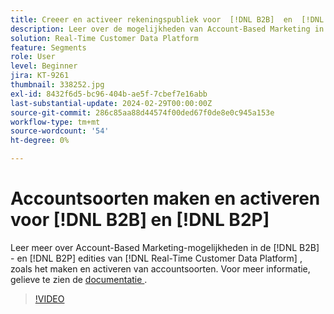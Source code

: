 ```yaml
---
title: Creeer en activeer rekeningspubliek voor  [!DNL B2B]  en  [!DNL B2P]
description: Leer over de mogelijkheden van Account-Based Marketing in  [!DNL B2B]  en  [!DNL B2P]  uitgaven van  [!DNL Real-Time Customer Data Platform], met inbegrip van het creëren van en het activeren van rekeningspubliek.
solution: Real-Time Customer Data Platform
feature: Segments
role: User
level: Beginner
jira: KT-9261
thumbnail: 338252.jpg
exl-id: 8432f6d5-bc96-404b-ae5f-7cbef7e16abb
last-substantial-update: 2024-02-29T00:00:00Z
source-git-commit: 286c85aa88d44574f00ded67f0de8e0c945a153e
workflow-type: tm+mt
source-wordcount: '54'
ht-degree: 0%

---
```


# Accountsoorten maken en activeren voor [!DNL B2B] en [!DNL B2P]

Leer meer over Account-Based Marketing-mogelijkheden in de [!DNL B2B] - en [!DNL B2P] edities van [!DNL Real-Time Customer Data Platform] , zoals het maken en activeren van accountsoorten. Voor meer informatie, gelieve te zien de [ documentatie ](https://experienceleague.adobe.com/docs/experience-platform/segmentation/ui/account-audiences.html).

>[!VIDEO](https://video.tv.adobe.com/v/338252?learn=on&enablevpops)

